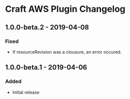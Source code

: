 # Craft AWS Plugin Changelog

## 1.0.0-beta.2 - 2019-04-08
### Fixed
- If resourceRevision was a clousure, an error occured.

## 1.0.0-beta.1 - 2019-04-06
### Added
- Initial release
